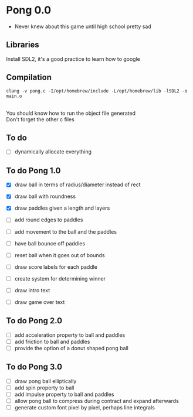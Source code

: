 # Pong 0.0

- Never knew about this game until high school pretty sad

## Libraries

Install SDL2, it's a good practice to learn how to google

## Compilation
```
clang -v pong.c -I/opt/homebrew/include -L/opt/homebrew/lib -lSDL2 -o main.o
```
<br>You should know how to run the object file generated
<br>Don't forget the other c files

## To do

- [ ] dynamically allocate everything

## To do Pong 1.0

- [x] draw ball in terms of radius/diameter instead of rect
- [x] draw ball with roundness
- [x] draw paddles given a length and layers
- [ ] add round edges to paddles
- [ ] add movement to the ball and the paddles
- [ ] have ball bounce off paddles
- [ ] reset ball when it goes out of bounds

- [ ] draw score labels for each paddle
- [ ] create system for determining winner
- [ ] draw intro text
- [ ] draw game over text

## To do Pong 2.0

- [ ] add acceleration property to ball and paddles
- [ ] add friction to ball and paddles
- [ ] provide the option of a donut shaped pong ball

## To do Pong 3.0

- [ ] draw pong ball elliptically 
- [ ] add spin property to ball
- [ ] add impulse property to ball and paddles
- [ ] allow pong ball to compress during contract and expand afterwards  
- [ ] generate custom font pixel by pixel, perhaps line integrals
